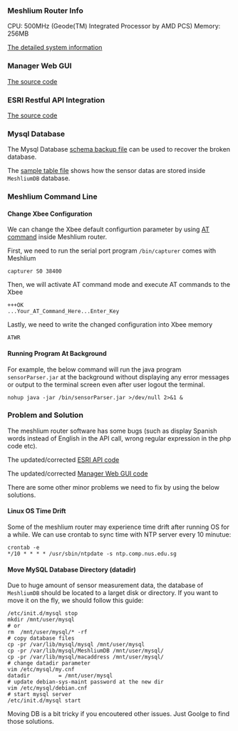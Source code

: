 ### Meshlium Router Info

CPU: 500MHz (Geode(TM) Integrated Processor by AMD PCS)
Memory: 256MB

[The detailed system information](https://github.com/xianlin/WSN/blob/master/Meshlium/meshlium_system_info)

### Manager Web GUI

[The source code](https://github.com/xianlin/WSN/tree/master/Meshlium/ManagerSystem)

### ESRI Restful API Integration

[The source code](https://github.com/xianlin/WSN/tree/master/Meshlium/ESRI-ArcGIS-API)

### Mysql Database
The Mysql Database [schema backup file](https://github.com/xianlin/WSN/blob/master/Meshlium/MeshliumDB_3.1.3.sql) can be used to recover the broken database.

The [sample table file](https://github.com/xianlin/WSN/blob/master/Meshlium/MeshliumDB_table_sample) shows how the sensor datas are stored inside `MeshliumDB` database.


### Meshlium Command Line

#### Change Xbee Configuration

We can change the Xbee default configurtion parameter by using [AT command](http://www.digi.com/support/kbase/kbaseresultdetl?id=2205) inside Meshlium router.

First, we need to run the serial port program `/bin/capturer` comes with Meshlium
     
    capturer S0 38400

Then, we will activate AT command mode and execute AT commands to the Xbee
  
    +++OK
    ...Your_AT_Command_Here...Enter_Key

Lastly, we need to write the changed configuration into Xbee memory

    ATWR

#### Running Program At Background

For example, the below command will run the java program `sensorParser.jar` at the background without displaying any error messages or output to the terminal screen even after user logout the terminal.

    nohup java -jar /bin/sensorParser.jar >/dev/null 2>&1 &

### Problem and Solution

The meshlium router software has some bugs (such as display Spanish words instead of English in the API call, wrong regular expression in the php code etc). 

The updated/corrected [ESRI API code](https://github.com/xianlin/WSN/tree/master/Meshlium/ESRI-ArcGIS-API)

The updated/corrected [Manager Web GUI code]()


There are some other minor problems we need to fix by using the below solutions.


#### Linux OS Time Drift

Some of the meshlium router may experience time drift after running OS for a while. We can use crontab to sync time with NTP server every 10 minutue:

    crontab -e
    */10 * * * * /usr/sbin/ntpdate -s ntp.comp.nus.edu.sg


#### Move MySQL Database Directory (datadir)

Due to huge amount of sensor measurement data, the database of `MeshliumDB` should be located to a larget disk or directory. If you want to move it on the fly, we should follow this guide:

    /etc/init.d/mysql stop
    mkdir /mnt/user/mysql
    # or
    rm  /mnt/user/mysql/* -rf
    # copy database files
    cp -pr /var/lib/mysql/mysql /mnt/user/mysql
    cp -pr /var/lib/mysql/MeshliumDB /mnt/user/mysql/
    cp -pr /var/lib/mysql/macaddress /mnt/user/mysql/
    # change datadir parameter    
    vim /etc/mysql/my.cnf
    datadir         = /mnt/user/mysql
    # update debian-sys-maint password at the new dir
    vim /etc/mysql/debian.cnf
    # start mysql server
    /etc/init.d/mysql start

Moving DB is a bit tricky if you encoutered other issues. Just Goolge to find those solutions.


